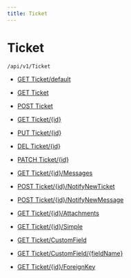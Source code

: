 ```yaml
---
title: Ticket
---
```


# Ticket

```http
/api/v1/Ticket
```




* [GET Ticket/default](v1TicketEntity_DefaultTicketEntity.md)

* [GET Ticket](v1TicketEntity_GetAll.md)

* [POST Ticket](v1TicketEntity_PostTicketEntity.md)

* [GET Ticket/{id}](v1TicketEntity_GetTicketEntity.md)

* [PUT Ticket/{id}](v1TicketEntity_PutTicketEntity.md)

* [DEL Ticket/{id}](v1TicketEntity_DeleteTicketEntity.md)

* [PATCH Ticket/{id}](v1TicketEntity_PatchTicketEntity.md)

* [GET Ticket/{id}/Messages](v1TicketEntity_Messages.md)

* [POST Ticket/{id}/NotifyNewTicket](v1TicketEntity_NotifyNewTicket.md)

* [POST Ticket/{id}/NotifyNewMessage](v1TicketEntity_NotifyNewTicketMessage.md)

* [GET Ticket/{id}/Attachments](v1TicketEntity_GetTicketAttachments.md)

* [GET Ticket/{id}/Simple](v1TicketEntity_Simple.md)

* [GET Ticket/CustomField](v1TicketEntity_GetCustomFieldInfoList.md)

* [GET Ticket/CustomField/{fieldName}](v1TicketEntity_GetCustomFieldInfo.md)

* [GET Ticket/{id}/ForeignKey](v1TicketEntity_GetAllForeignKeysOnEntity.md)